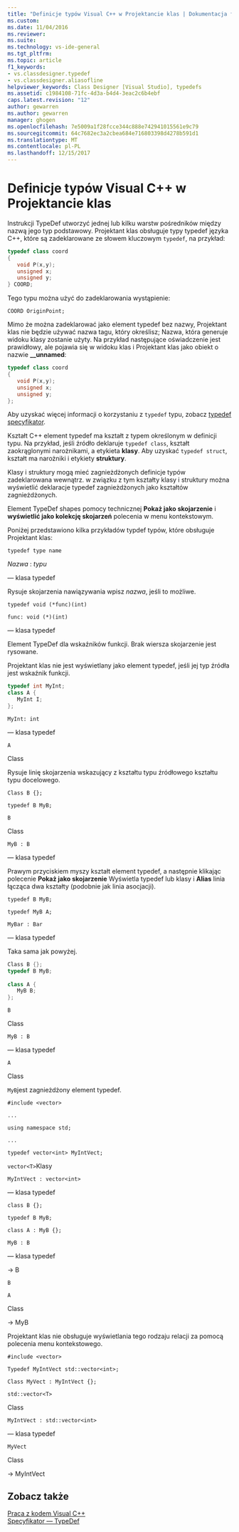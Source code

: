 ```yaml
---
title: "Definicje typów Visual C++ w Projektancie klas | Dokumentacja firmy Microsoft"
ms.custom: 
ms.date: 11/04/2016
ms.reviewer: 
ms.suite: 
ms.technology: vs-ide-general
ms.tgt_pltfrm: 
ms.topic: article
f1_keywords:
- vs.classdesigner.typedef
- vs.classdesigner.aliasofline
helpviewer_keywords: Class Designer [Visual Studio], typedefs
ms.assetid: c1984108-71fc-4d3a-b4d4-3eac2c6b4ebf
caps.latest.revision: "12"
author: gewarren
ms.author: gewarren
manager: ghogen
ms.openlocfilehash: 7e5009a1f28fcce344c888e742941015561e9c79
ms.sourcegitcommit: 64c7682ec3a2cbea684e716803398d4278b591d1
ms.translationtype: MT
ms.contentlocale: pl-PL
ms.lasthandoff: 12/15/2017
---
```

# <a name="visual-c-typedefs-in-class-designer"></a>Definicje typów Visual C++ w Projektancie klas
Instrukcji TypeDef utworzyć jednej lub kilku warstw pośredników między nazwą jego typ podstawowy. Projektant klas obsługuje typy typedef języka C++, które są zadeklarowane ze słowem kluczowym `typedef`, na przykład:  
  
```cpp
typedef class coord  
{  
   void P(x,y);  
   unsigned x;  
   unsigned y;  
} COORD;  
```  
  
Tego typu można użyć do zadeklarowania wystąpienie:  
  
`COORD OriginPoint;`  
  
Mimo że można zadeklarować jako element typedef bez nazwy, Projektant klas nie będzie używać nazwa tagu, który określisz; Nazwa, która generuje widoku klasy zostanie użyty. Na przykład następujące oświadczenie jest prawidłowy, ale pojawia się w widoku klas i Projektant klas jako obiekt o nazwie **__unnamed**:  
  
```cpp
typedef class coord  
{  
   void P(x,y);  
   unsigned x;  
   unsigned y;  
};  
```  
  
Aby uzyskać więcej informacji o korzystaniu z `typedef` typu, zobacz [typedef specyfikator](https://msdn.microsoft.com/en-us/library/05w82thz.aspx).  
  
Kształt C++ element typedef ma kształt z typem określonym w definicji typu. Na przykład, jeśli źródło deklaruje `typedef class`, kształt zaokrąglonymi narożnikami, a etykieta **klasy**. Aby uzyskać `typedef struct`, kształt ma narożniki i etykiety **struktury**.  
  
Klasy i struktury mogą mieć zagnieżdżonych definicje typów zadeklarowana wewnątrz. w związku z tym kształty klasy i struktury można wyświetlić deklaracje typedef zagnieżdżonych jako kształtów zagnieżdżonych.  
  
Element TypeDef shapes pomocy technicznej **Pokaż jako skojarzenie** i **wyświetlić jako kolekcję skojarzeń** polecenia w menu kontekstowym.  
  
Poniżej przedstawiono kilka przykładów typdef typów, które obsługuje Projektant klas:  
  
`typedef type name`  
  
*Nazwa* : *typu*  
  
— klasa typedef  
  
Rysuje skojarzenia nawiązywania wpisz *nazwa*, jeśli to możliwe.  
  
`typedef void (*func)(int)`  
  
`func: void (*)(int)`  
  
— klasa typedef  
  
Element TypeDef dla wskaźników funkcji. Brak wiersza skojarzenie jest rysowane.  
  
Projektant klas nie jest wyświetlany jako element typedef, jeśli jej typ źródła jest wskaźnik funkcji.  
  
```cpp
typedef int MyInt;  
class A {  
   MyInt I;  
};  
```  
  
`MyInt: int`  
  
— klasa typedef  
  
`A`  
  
Class  
  
Rysuje linię skojarzenia wskazujący z kształtu typu źródłowego kształtu typu docelowego.  
  
`Class B {};`  
  
`typedef B MyB;`  
  
`B`  
  
Class  
  
`MyB : B`  
  
— klasa typedef  
  
Prawym przyciskiem myszy kształt element typedef, a następnie klikając polecenie **Pokaż jako skojarzenie** Wyświetla typedef lub klasy i **Alias** linia łącząca dwa kształty (podobnie jak linia asocjacji).  
  
`typedef B MyB;`  
  
`typedef MyB A;`  
  
`MyBar : Bar`  
  
— klasa typedef  
  
Taka sama jak powyżej.  
  
```cpp
Class B {};  
typedef B MyB;  
  
class A {  
   MyB B;  
};  
```  
  
`B`  
  
Class  
  
`MyB : B`  
  
— klasa typedef  
  
`A`  
  
Class  
  
`MyB`jest zagnieżdżony element typedef.  
  
`#include <vector>`  
  
`...`  
  
`using namespace std;`  
  
`...`  
  
`typedef vector<int> MyIntVect;`  
  
`vector<T>`Klasy  
  
`MyIntVect : vector<int>`  
  
— klasa typedef  
  
`class B {};`  
  
`typedef B MyB;`  
  
`class A : MyB {};`  
  
`MyB : B`  
  
— klasa typedef  
  
-> B  
  
`B`  
  
`A`  
  
Class  
  
-> MyB  
  
Projektant klas nie obsługuje wyświetlania tego rodzaju relacji za pomocą polecenia menu kontekstowego.  
  
`#include <vector>`  
  
`Typedef MyIntVect std::vector<int>;`  
  
`Class MyVect : MyIntVect {};`  
  
`std::vector<T>`  
  
Class  
  
`MyIntVect : std::vector<int>`  
  
— klasa typedef  
  
`MyVect`  
  
Class  
  
-> MyIntVect  
  
## <a name="see-also"></a>Zobacz także
[Praca z kodem Visual C++](working-with-visual-cpp-code.md)   
[Specyfikator — TypeDef](https://msdn.microsoft.com/en-us/library/05w82thz.aspx)